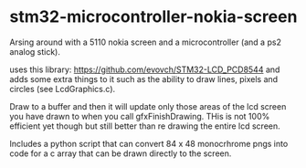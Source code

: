 # stm32-microcontroller-nokia-screen
Arsing around with a 5110 nokia screen and a microcontroller (and a ps2 analog stick).

uses this library: https://github.com/evovch/STM32-LCD_PCD8544 and adds some extra things to it such as the ability to draw lines, pixels and circles (see LcdGraphics.c).

Draw to a buffer and then it will update only those areas of the lcd screen you have drawn to when you call gfxFinishDrawing. THis is not 100% efficient yet though but still better than
re drawing the entire lcd screen.

Includes a python script that can convert 84 x 48 monocrhrome pngs into code for a c array that can be drawn directly to the screen.
